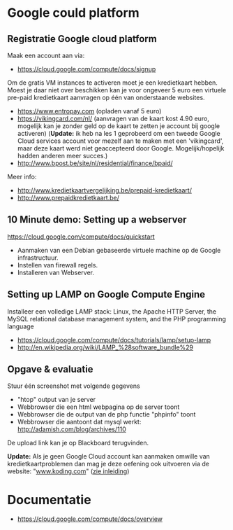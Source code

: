 # Google could platform

## Registratie Google cloud platform
Maak een account aan via:
 * https://cloud.google.com/compute/docs/signup

Om de gratis VM instances te activeren moet je een kredietkaart hebben.
Moest je daar niet over beschikken kan je voor ongeveer 5 euro een virtuele pre-paid kredietkaart aanvragen op één van onderstaande websites.
 * https://www.entropay.com (opladen vanaf 5 euro)
 * https://vikingcard.com/nl/ (aanvragen van de kaart kost 4.90 euro, mogelijk kan je zonder geld op de kaart te zetten je account bij google activeren) (**Update:** ik heb na les 1 geprobeerd om een tweede Google Cloud services account voor mezelf aan te maken met een 'vikingcard', maar deze kaart werd niet geaccepteerd door Google. Mogelijk/hopelijk hadden anderen meer succes.)
 * http://www.bpost.be/site/nl/residential/finance/bpaid/

Meer info:
 * http://www.kredietkaartvergelijking.be/prepaid-kredietkaart/
 * http://www.prepaidkredietkaart.be/

## 10 Minute demo: Setting up a webserver
https://cloud.google.com/compute/docs/quickstart
 * Aanmaken van een Debian gebaseerde virtuele machine op de Google infrastructuur.
 * Instellen van firewall regels.
 * Installeren van Webserver.

## Setting up LAMP on Google Compute Engine
Installeer een volledige LAMP stack: Linux, the Apache HTTP Server, the MySQL relational database management system, and the PHP programming language

 * https://cloud.google.com/compute/docs/tutorials/lamp/setup-lamp
 * http://en.wikipedia.org/wiki/LAMP_%28software_bundle%29
 
## Opgave & evaluatie
Stuur één screenshot met volgende gegevens
 * "htop" output van je server
 * Webbrowser die een html webpagina op de server toont
 * Webbrowser die de output van de php functie "phpinfo" toont
 * Webbrowser die aantoont dat mysql werkt: http://adamish.com/blog/archives/110

De upload link kan je op Blackboard terugvinden.

**Update:** Als je geen Google Cloud account kan aanmaken omwille van kredietkaartproblemen dan mag je deze oefening ook uitvoeren via de website: "www.koding.com" ([zie inleiding](inleiding.md))


# Documentatie
 * https://cloud.google.com/compute/docs/overview